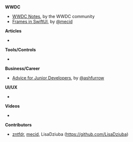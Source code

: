 **WWDC**

* [WWDC Notes](https://wwdcnotes.com/), by the WWDC community
* [Frames in SwiftUI](https://swiftwithmajid.com/2021/06/02/frames-in-swiftui/), by [@mecid](https://twitter.com/mecid)

**Articles**

* 

**Tools/Controls**

* 

**Business/Career**

* [Advice for Junior Developers](https://ashfurrow.com/blog/advice-for-junior-developers/), by [@ashfurrow](https://twitter.com/ashfurrow)

**UI/UX**

* 

**Videos**

* 

**Contributors**

* [zntfdr](https://github.com/zntfdr), [mecid](https://github.com/mecid), LisaDziuba (https://github.com/LisaDziuba)
